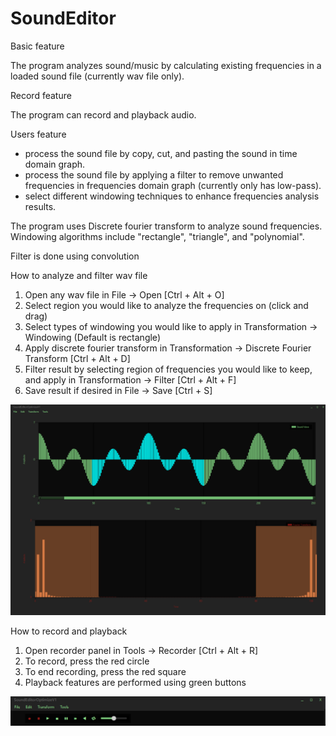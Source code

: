 # SoundEditor

Basic feature

The program analyzes sound/music by calculating existing frequencies in a loaded sound file (currently wav file only).

Record feature

The program can record and playback audio.

Users feature
- process the sound file by copy, cut, and pasting the sound in time domain graph. 
- process the sound file by applying a filter to remove unwanted frequencies in frequencies domain graph (currently only has low-pass). 
- select different windowing techniques to enhance frequencies analysis results.

The program uses Discrete fourier transform to analyze sound frequencies. Windowing algorithms include "rectangle", "triangle", and "polynomial".

Filter is done using convolution

How to analyze and filter wav file
1) Open any wav file in File -> Open [Ctrl + Alt + O]
2) Select region you would like to analyze the frequencies on (click and drag)
3) Select types of windowing you would like to apply in Transformation -> Windowing (Default is rectangle)
4) Apply discrete fourier transform in Transformation -> Discrete Fourier Transform [Ctrl + Alt + D]
5) Filter result by selecting region of frequencies you would like to keep, and apply in Transformation -> Filter [Ctrl + Alt + F]
6) Save result if desired in File -> Save [Ctrl + S]

![Demo](https://github.com/ChingChoi/SoundEditor/blob/master/Resource/Demo.png)

How to record and playback
1) Open recorder panel in Tools -> Recorder [Ctrl + Alt + R]
2) To record, press the red circle
3) To end recording, press the red square
4) Playback features are performed using green buttons

![Recorder](https://github.com/ChingChoi/SoundEditor/blob/master/Resource/Recorder.png)

